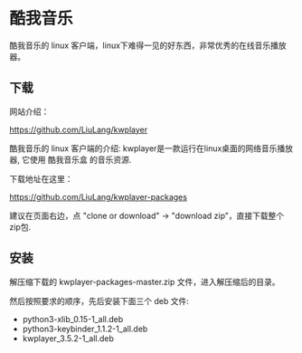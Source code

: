 # 酷我音乐

酷我音乐的 linux 客户端，linux下难得一见的好东西，非常优秀的在线音乐播放器。

## 下载

网站介绍：

https://github.com/LiuLang/kwplayer

酷我音乐的 linux 客户端的介绍: kwplayer是一款运行在linux桌面的网络音乐播放器, 它使用 酷我音乐盒 的音乐资源.

下载地址在这里：

https://github.com/LiuLang/kwplayer-packages

建议在页面右边，点 "clone or download" -> "download zip"，直接下载整个zip包.

## 安装

解压缩下载的 kwplayer-packages-master.zip 文件，进入解压缩后的目录。

然后按照要求的顺序，先后安装下面三个 deb 文件:

- python3-xlib_0.15-1_all.deb
- python3-keybinder_1.1.2-1_all.deb
- kwplayer_3.5.2-1_all.deb
